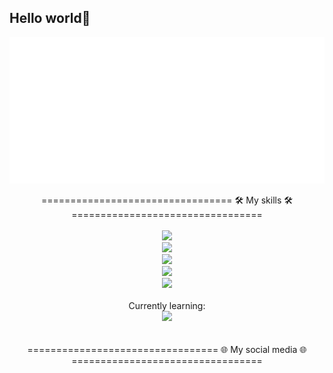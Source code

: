 ## Hello world👋

![Metrics](/metrics.classic.svg)

<div align="center">
    ================================= 🛠️ My skills 🛠️ =================================
    <br>
    <br>
    <div>
        <a href="https://skillicons.dev">
          <img src="https://skillicons.dev/icons?i=cs,unity" />
        </a>
    </div>
    <div>
        <a href="https://skillicons.dev">
          <img src="https://skillicons.dev/icons?i=flutter,swift" />
        </a>
    </div>
    <div>
        <a href="https://skillicons.dev">
          <img src="https://skillicons.dev/icons?i=html,css,vue,js" />
        </a>
    </div>
    <div>
        <a href="https://skillicons.dev">
          <img src="https://skillicons.dev/icons?i=sqlite,firebase" />
        </a>
    </div>
    <div>
        <a href="https://skillicons.dev">
          <img src="https://skillicons.dev/icons?i=py,java" />
        </a>
    </div>
    <div>
        <br>
        </b>Currently learning:
        <br>
        <be>
        <a href="https://skillicons.dev">
          <img src="https://skillicons.dev/icons?i=docker,kubernetes,fastapi,cpp" />
        </a>
    </div>
</div>
<br>
<br>

<div align="center">
    ================================= 🌐 My social media 🌐 =================================
    <br>
    <br>
    
</div>



<!--
**Clifong/Clifong** is a ✨ _special_ ✨ repository because its `README.md` (this file) appears on your GitHub profile.

Here are some ideas to get you started:

- 🔭 I’m currently working on ...
- 🌱 I’m currently learning ...
- 👯 I’m looking to collaborate on ...
- 🤔 I’m looking for help with ...
- 💬 Ask me about ...
- 📫 How to reach me: ...
- 😄 Pronouns: ...
- ⚡ Fun fact: ...
-->

